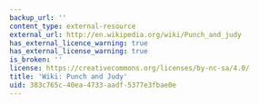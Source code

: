 ```yaml
---
backup_url: ''
content_type: external-resource
external_url: http://en.wikipedia.org/wiki/Punch_and_judy
has_external_licence_warning: true
has_external_license_warning: true
is_broken: ''
license: https://creativecommons.org/licenses/by-nc-sa/4.0/
title: 'Wiki: Punch and Judy'
uid: 383c765c-40ea-4733-aadf-5377e3fbae0e
---
```

